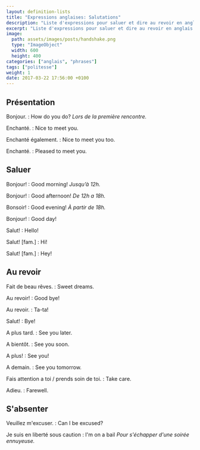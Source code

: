 ```yaml
---
layout: definition-lists
title: "Expressions anglaises: Salutations"
description: "Liste d'expressions pour saluer et dire au revoir en anglais."
excerpt: "Liste d'expressions pour saluer et dire au revoir en anglais."
image:
  path: assets/images/posts/handshake.png
  type: "ImageObject"
  width: 600
  height: 400
categories: ["anglais", "phrases"]
tags: ["politesse"]
weight: 1
date: 2017-03-22 17:56:00 +0100
---
```


## Présentation

Bonjour.
: How do you do?
*Lors de la première rencontre.*

Enchanté.
: Nice to meet you.

Enchanté également.
: Nice to meet you too.

Enchanté.
: Pleased to meet you.


## Saluer

Bonjour!
: Good morning!
*Jusqu’à 12h.*

Bonjour!
: Good afternoon!
*De 12h a 18h.*

Bonsoir!
: Good evening!
*À partir de 18h.*

Bonjour!
: Good day!

Salut!
: Hello!

Salut! [fam.]
: Hi!

Salut! [fam.]
: Hey!


## Au revoir

Fait de beau rêves.
: Sweet dreams.

Au revoir!
: Good bye!

Au revoir.
: Ta-ta!

Salut!
: Bye!

A plus tard.
: See you later.

A bientôt.
: See you soon.

A plus!
: See you!

A demain.
: See you tomorrow.

Fais attention a toi / prends soin de toi.
: Take care.

Adieu.
: Farewell.


## S'absenter

Veuillez m'excuser.
: Can I be excused?

Je suis en liberté sous caution
: I'm on a bail
*Pour s'échapper d'une soirée ennuyeuse.*

